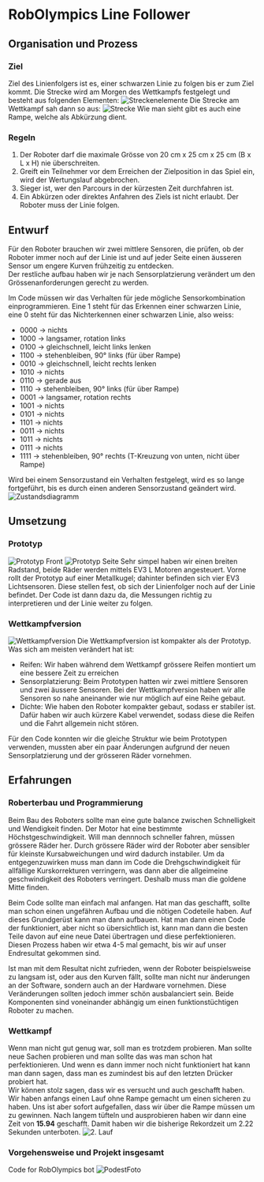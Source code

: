 # RobOlympics Line Follower
## Organisation und Prozess
### Ziel
Ziel des Linienfolgers ist es, einer schwarzen Linie zu folgen bis er zum Ziel kommt. Die Strecke wird am Morgen des Wettkampfs festgelegt und besteht aus folgenden Elementen:
![Streckenelemente](/Images/Streckenelemente.png)
Die Strecke am Wettkampf sah dann so aus:
![Strecke](/Images/strecke.jpg)
Wie man sieht gibt es auch eine Rampe, welche als Abkürzung dient.
### Regeln
1. Der Roboter darf die maximale Grösse von 20 cm x 25 cm x 25 cm (B x L x H) nie überschreiten.
2. Greift ein Teilnehmer vor dem Erreichen der Zielposition in das Spiel ein, wird der Wertungslauf abgebrochen.
3. Sieger ist, wer den Parcours in der kürzesten Zeit durchfahren ist.
4. Ein Abkürzen oder direktes Anfahren des Ziels ist nicht erlaubt. Der Roboter 
muss der Linie folgen.

## Entwurf
Für den Roboter brauchen wir zwei mittlere Sensoren, die prüfen, ob der Roboter immer noch auf der Linie ist und auf jeder Seite einen äusseren Sensor um engere Kurven frühzeitig zu entdecken.  
Der restliche aufbau haben wir je nach Sensorplatzierung verändert um den Grössenanforderungen gerecht zu werden.  
  
Im Code müssen wir das Verhalten für jede mögliche Sensorkombination einprogrammieren. Eine 1 steht für das Erkennen einer schwarzen Linie, eine 0 steht für das Nichterkennen einer schwarzen Linie, also weiss:  
- 0000 -> nichts
- 1000 -> langsamer, rotation links
- 0100 -> gleichschnell, leicht links lenken
- 1100 -> stehenbleiben, 90° links (für über Rampe)
- 0010 -> gleichschnell, leicht rechts lenken
- 1010 -> nichts
- 0110 -> gerade aus
- 1110 -> stehenbleiben, 90° links (für über Rampe)
- 0001 -> langsamer, rotation rechts
- 1001 -> nichts
- 0101 -> nichts
- 1101 -> nichts
- 0011 -> nichts
- 1011 -> nichts
- 0111 -> nichts
- 1111 -> stehenbleiben, 90° rechts (T-Kreuzung von unten, nicht über Rampe)  

Wird bei einem Sensorzustand ein Verhalten festgelegt, wird es so lange fortgeführt, bis es durch einen anderen Sensorzustand geändert wird.  
![Zustandsdiagramm](/Images/Zustandsdiagramm.png)

## Umsetzung
### Prototyp
![Prototyp Front](/Images/Prototyp-Front.jpg)
![Prototyp Seite](/Images/Prototyp-Seite.jpg)
Sehr simpel haben wir einen breiten Radstand, beide Räder werden mittels EV3 L Motoren angesteuert. Vorne rollt der Prototyp auf einer Metallkugel; dahinter befinden sich vier EV3 Lichtsensoren. Diese stellen fest, ob sich der Linienfolger noch auf der Linie befindet. Der Code ist dann dazu da, die Messungen richtig zu interpretieren und der Linie weiter zu folgen.

### Wettkampfversion
![Wettkampfversion](/Images/wettkampfversion.jpg)
Die Wettkampfversion ist kompakter als der Prototyp. Was sich am meisten verändert hat ist:
- Reifen: Wir haben während dem Wettkampf grössere Reifen montiert um eine bessere Zeit zu erreichen
- Sensorplatzierung: Beim Prototypen hatten wir zwei mittlere Sensoren und zwei äussere Sensoren. Bei der Wettkampfversion haben wir alle Sensoren so nahe aneinander wie nur möglich auf eine Reihe gebaut. 
- Dichte: Wie haben den Roboter kompakter gebaut, sodass er stabiler ist. Dafür haben wir auch kürzere Kabel verwendet, sodass diese die Reifen und die Fahrt allgemein nicht stören.  

Für den Code konnten wir die gleiche Struktur wie beim Prototypen verwenden, mussten aber ein paar Änderungen aufgrund der neuen Sensorplatzierung und der grösseren Räder vornehmen.
## Erfahrungen
### Roberterbau und Programmierung
Beim Bau des Roboters sollte man eine gute balance zwischen Schnelligkeit und Wendigkeit finden. Der Motor hat eine bestimmte Höchstgeschwindigkeit. Will man dennnoch schneller fahren, müssen grössere Räder her. Durch grössere Räder wird der Roboter aber sensibler für kleinste Kursabweichungen und wird dadurch instabiler. Um da entgegenzuwirken muss man dann im Code die Drehgschwindigkeit für allfällige Kurskorrekturen verringern, was dann aber die allgeimeine geschwindigkeit des Roboters verringert. Deshalb muss man die goldene Mitte finden.  
  
Beim Code sollte man einfach mal anfangen. Hat man das geschafft, sollte man schon einen ungefähren Aufbau und die nötigen Codeteile haben. Auf dieses Grundgerüst kann man dann aufbauen. Hat man dann einen Code der funktioniert, aber nicht so übersichtlich ist, kann man dann die besten Teile davon auf eine neue Datei übertragen und diese perfektionieren. Diesen Prozess haben wir etwa 4-5 mal gemacht, bis wir auf unser Endresultat gekommen sind.  
  
Ist man mit dem Resultat nicht zufrieden, wenn der Roboter beispielsweise zu langsam ist, oder aus den Kurven fällt, sollte man nicht nur änderungen an der Software, sondern auch an der Hardware vornehmen. Diese Veränderungen sollten jedoch immer schön ausbalanciert sein. Beide Komponenten sind voneinander abhängig um einen funktionstüchtigen Roboter zu machen.
### Wettkampf
Wenn man nicht gut genug war, soll man es trotzdem probieren. Man sollte neue Sachen probieren und man sollte das was man schon hat perfektionieren. Und wenn es dann immer noch nicht funktioniert hat kann man dann sagen, dass man es zumindest bis auf den letzten Drücker probiert hat.  
Wir können stolz sagen, dass wir es versucht und auch geschafft haben.  
Wir haben anfangs einen Lauf ohne Rampe gemacht um einen sicheren zu haben. Uns ist aber sofort aufgefallen, dass wir über die Rampe müssen um zu gewinnen. Nach langem tüfteln und ausprobieren haben wir dann eine Zeit von **15.94** geschafft. Damit haben wir die bisherige Rekordzeit um 2.22 Sekunden unterboten. 
![2. Lauf](/Images/siegeslauf.movw)
### Vorgehensweise und Projekt insgesamt
Code for RobOlympics bot
![PodestFoto](/Images/podest.png)